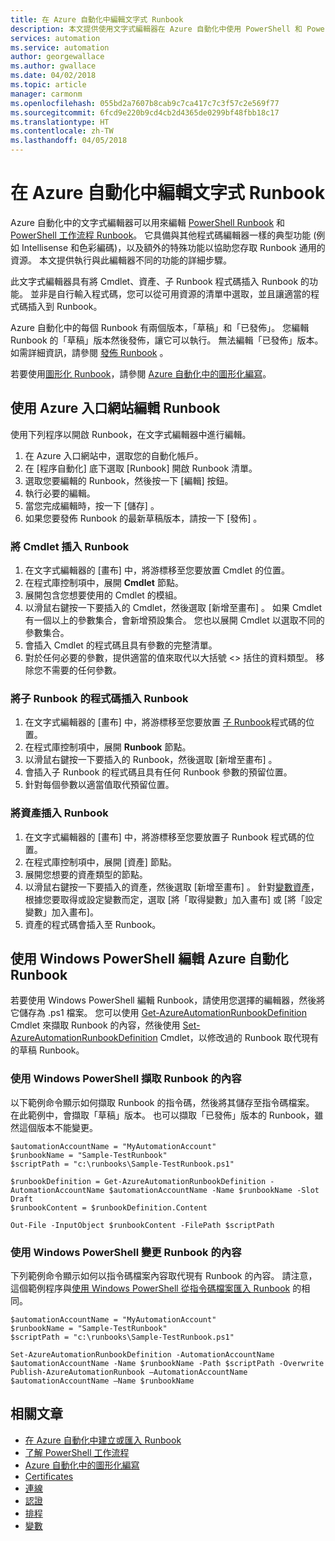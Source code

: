 ```yaml
---
title: 在 Azure 自動化中編輯文字式 Runbook
description: 本文提供使用文字式編輯器在 Azure 自動化中使用 PowerShell 和 PowerShell 工作流程 Runbook 的不同程序。
services: automation
ms.service: automation
author: georgewallace
ms.author: gwallace
ms.date: 04/02/2018
ms.topic: article
manager: carmonm
ms.openlocfilehash: 055bd2a7607b8cab9c7ca417c7c3f57c2e569f77
ms.sourcegitcommit: 6fcd9e220b9cd4cb2d4365de0299bf48fbb18c17
ms.translationtype: HT
ms.contentlocale: zh-TW
ms.lasthandoff: 04/05/2018
---
```

# <a name="editing-textual-runbooks-in-azure-automation"></a>在 Azure 自動化中編輯文字式 Runbook

Azure 自動化中的文字式編輯器可以用來編輯 [PowerShell Runbook](automation-runbook-types.md#powershell-runbooks) 和 [PowerShell 工作流程 Runbook](automation-runbook-types.md#powershell-workflow-runbooks)。 它具備與其他程式碼編輯器一樣的典型功能 (例如 Intellisense 和色彩編碼)，以及額外的特殊功能以協助您存取 Runbook 通用的資源。 本文提供執行與此編輯器不同的功能的詳細步驟。

此文字式編輯器具有將 Cmdlet、資產、子 Runbook 程式碼插入 Runbook 的功能。 並非是自行輸入程式碼，您可以從可用資源的清單中選取，並且讓適當的程式碼插入到 Runbook。

Azure 自動化中的每個 Runbook 有兩個版本，「草稿」和「已發佈」。 您編輯 Runbook 的「草稿」版本然後發佈，讓它可以執行。 無法編輯「已發佈」版本。 如需詳細資訊，請參閱 [發佈 Runbook](automation-creating-importing-runbook.md#publishing-a-runbook) 。

若要使用[圖形化 Runbook](automation-runbook-types.md#graphical-runbooks)，請參閱 [Azure 自動化中的圖形化編寫](automation-graphical-authoring-intro.md)。

## <a name="to-edit-a-runbook-with-the-azure-portal"></a>使用 Azure 入口網站編輯 Runbook

使用下列程序以開啟 Runbook，在文字式編輯器中進行編輯。

1. 在 Azure 入口網站中，選取您的自動化帳戶。
2. 在 [程序自動化] 底下選取 [Runbook] 開啟 Runbook 清單。
3. 選取您要編輯的 Runbook，然後按一下 [編輯] 按鈕。
4. 執行必要的編輯。
5. 當您完成編輯時，按一下 [儲存]  。
6. 如果您要發佈 Runbook 的最新草稿版本，請按一下 [發佈]  。

### <a name="to-insert-a-cmdlet-into-a-runbook"></a>將 Cmdlet 插入 Runbook

1. 在文字式編輯器的 [畫布] 中，將游標移至您要放置 Cmdlet 的位置。
2. 在程式庫控制項中，展開 **Cmdlet** 節點。
3. 展開包含您想要使用的 Cmdlet 的模組。
4. 以滑鼠右鍵按一下要插入的 Cmdlet，然後選取 [新增至畫布] 。 如果 Cmdlet 有一個以上的參數集合，會新增預設集合。 您也以展開 Cmdlet 以選取不同的參數集合。
5. 會插入 Cmdlet 的程式碼且具有參數的完整清單。
6. 對於任何必要的參數，提供適當的值來取代以大括號 <> 括住的資料類型。 移除您不需要的任何參數。

### <a name="to-insert-code-for-a-child-runbook-into-a-runbook"></a>將子 Runbook 的程式碼插入 Runbook

1. 在文字式編輯器的 [畫布] 中，將游標移至您要放置 [子 Runbook](automation-child-runbooks.md)程式碼的位置。
2. 在程式庫控制項中，展開 **Runbook** 節點。
3. 以滑鼠右鍵按一下要插入的 Runbook，然後選取 [新增至畫布] 。
4. 會插入子 Runbook 的程式碼且具有任何 Runbook 參數的預留位置。
5. 針對每個參數以適當值取代預留位置。

### <a name="to-insert-an-asset-into-a-runbook"></a>將資產插入 Runbook

1. 在文字式編輯器的 [畫布] 中，將游標移至您要放置子 Runbook 程式碼的位置。
2. 在程式庫控制項中，展開 [資產]  節點。
3. 展開您想要的資產類型的節點。
4. 以滑鼠右鍵按一下要插入的資產，然後選取 [新增至畫布] 。 針對[變數資產](automation-variables.md)，根據您要取得或設定變數而定，選取 [將「取得變數」加入畫布] 或 [將「設定變數」加入畫布]。
5. 資產的程式碼會插入至 Runbook。

## <a name="to-edit-an-azure-automation-runbook-using-windows-powershell"></a>使用 Windows PowerShell 編輯 Azure 自動化 Runbook

若要使用 Windows PowerShell 編輯 Runbook，請使用您選擇的編輯器，然後將它儲存為 .ps1 檔案。 您可以使用 [Get-AzureAutomationRunbookDefinition](http://aka.ms/runbookauthor/cmdlet/getazurerunbookdefinition) Cmdlet 來擷取 Runbook 的內容，然後使用 [Set-AzureAutomationRunbookDefinition](http://aka.ms/runbookauthor/cmdlet/setazurerunbookdefinition) Cmdlet，以修改過的 Runbook 取代現有的草稿 Runbook。

### <a name="to-retrieve-the-contents-of-a-runbook-using-windows-powershell"></a>使用 Windows PowerShell 擷取 Runbook 的內容

以下範例命令顯示如何擷取 Runbook 的指令碼，然後將其儲存至指令碼檔案。 在此範例中，會擷取「草稿」版本。 也可以擷取「已發佈」版本的 Runbook，雖然這個版本不能變更。

```powershell-interactive
$automationAccountName = "MyAutomationAccount"
$runbookName = "Sample-TestRunbook"
$scriptPath = "c:\runbooks\Sample-TestRunbook.ps1"

$runbookDefinition = Get-AzureAutomationRunbookDefinition -AutomationAccountName $automationAccountName -Name $runbookName -Slot Draft
$runbookContent = $runbookDefinition.Content

Out-File -InputObject $runbookContent -FilePath $scriptPath
```

### <a name="to-change-the-contents-of-a-runbook-using-windows-powershell"></a>使用 Windows PowerShell 變更 Runbook 的內容

下列範例命令顯示如何以指令碼檔案內容取代現有 Runbook 的內容。 請注意，這個範例程序與[使用 Windows PowerShell 從指令碼檔案匯入 Runbook](automation-creating-importing-runbook.md) 的相同。

```powershell-interactive
$automationAccountName = "MyAutomationAccount"
$runbookName = "Sample-TestRunbook"
$scriptPath = "c:\runbooks\Sample-TestRunbook.ps1"

Set-AzureAutomationRunbookDefinition -AutomationAccountName $automationAccountName -Name $runbookName -Path $scriptPath -Overwrite
Publish-AzureAutomationRunbook –AutomationAccountName $automationAccountName –Name $runbookName
```

## <a name="related-articles"></a>相關文章

* [在 Azure 自動化中建立或匯入 Runbook](automation-creating-importing-runbook.md)
* [了解 PowerShell 工作流程](automation-powershell-workflow.md)
* [Azure 自動化中的圖形化編寫](automation-graphical-authoring-intro.md)
* [Certificates](automation-certificates.md)
* [連線](automation-connections.md)
* [認證](automation-credentials.md)
* [排程](automation-schedules.md)
* [變數](automation-variables.md)
